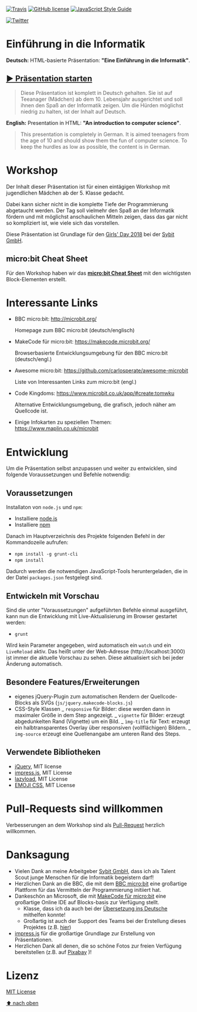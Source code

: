 [![Travis](https://img.shields.io/travis/rust-lang/rust.svg)](https://travis-ci.org/stritti/girlsday-einfuehrung-informatik)
[![GitHub license](https://img.shields.io/github/license/stritti/girlsday-einfuehrung-informatik.svg)](https://github.com/stritti/girlsday-einfuehrung-informatik/blob/master/LICENSE)
[![JavaScript Style Guide](https://img.shields.io/badge/code_style-standard-brightgreen.svg)](https://standardjs.com)

[![Twitter](https://img.shields.io/twitter/url/https/github.com/stritti/girlsday-einfuehrung-informatik.svg?style=social)](https://twitter.com/intent/tweet?text=Wow:&url=https%3A%2F%2Fgithub.com%2Fstritti%2Fgirlsday-einfuehrung-informatik)

# Einführung in die Informatik

**Deutsch:** HTML-basierte Präsentation: **"Eine Einführung in die Informatik"**.

## [▶ Präsentation starten](https://stritti.github.io/girlsday-einfuehrung-informatik)

> Diese Präsentation ist komplett in Deutsch gehalten. Sie ist auf Teeanager (Mädchen) ab dem 10. Lebensjahr ausgerichtet und soll ihnen den Spaß an der Informatik zeigen. Um die Hürden möglichst niedrig zu halten, ist der Inhalt auf Deutsch.

**English:** Presentation in HTML: **"An introduction to computer science"**.

> This presentation is completely in German. It is aimed teenagers from the age of 10 and should show them the fun of computer science. To keep the hurdles as low as possible, the content is in German.

# Workshop

Der Inhalt dieser Präsentation ist für einen eintägigen Workshop mit jugendlichen Mädchen ab der 5. Klasse gedacht.

Dabei kann sicher nicht in die komplette Tiefe der Programmierung abgetaucht werden. Der Tag soll vielmehr den
Spaß an der Informatik fördern und mit möglichst anschaulichen Mitteln zeigen, dass das gar nicht so
kompliziert ist, wie viele sich das vorstellen.

Diese Präsentation ist Grundlage für den [Girls' Day 2018](https://www.girls-day.de/) bei der [Sybit GmbH](https://www.sybit.de).

## micro:bit Cheat Sheet

Für den Workshop haben wir das **[micro:bit Cheat Sheet](./docs/microbit-cheat-sheet.docx)** mit den wichtigsten Block-Elementen erstellt.

# Interessante Links

- BBC micro:bit: http://microbit.org/

  Homepage zum BBC micro:bit (deutsch/englisch)

- MakeCode für micro:bit: https://makecode.microbit.org/

  Browserbasierte Entwicklungsumgebung für den BBC micro:bit (deutsch/engl.)

- Awesome micro:bit: https://github.com/carlosperate/awesome-microbit

  Liste von Interessanten Links zum micro:bit (engl.)

- Code Kingdoms: https://www.microbit.co.uk/app/#create:tomwku

  Alternative Entwicklungsumgebung, die grafisch, jedoch näher am Quellcode ist.

- Einige Infokarten zu speziellen Themen: https://www.maplin.co.uk/microbit

# Entwicklung

Um die Präsentation selbst anzupassen und weiter zu entwicklen, sind folgende Voraussetzungen und Befehle notwendig:

## Voraussetzungen

Installaton von `node.js` und `npm`:

- Installiere [node.js](https://nodejs.org/de/)
- Installiere [npm](https://www.npmjs.com/get-npm)

Danach im Hauptverzeichnis des Projekte folgenden Befehl in der Kommandozeile aufrufen:

- `npm install -g grunt-cli`
- `npm install`

Dadurch werden die notwendigen JavaScript-Tools heruntergeladen, die in der Datei `packages.json` festgelegt sind.

## Entwickeln mit Vorschau

Sind die unter "Voraussetzungen" aufgeführten Befehle einmal ausgeführt, kann nun die Entwicklung mit Live-Aktualisierung im Browser gestartet werden:

- `grunt`

Wird kein Parameter angegeben, wird automatisch ein `watch` und ein `LiveReload` aktiv. Das heißt unter der Web-Adresse (http://localhost:3000) ist immer die aktuelle Vorschau zu sehen. Diese aktualisiert sich bei jeder Änderung automatisch.

## Besondere Features/Erweiterungen

- eigenes jQuery-Plugin zum automatischen Rendern der Quellcode-Blocks als SVGs (`js/jquery.makecode-blocks.js`)
- CSS-Style Klassen
  _ `responsive` für Bilder: diese werden dann in maximaler Größe in dem Step angezeigt.
  _ `vignette` für Bilder: erzeugt abgedunkelten Rand (Vignette) um ein Bild.
  _ `ìmg-title` für Text: erzeugt ein halbtransparentes Overlay über responsiven (vollflächigen) Bildern.
  _ `img-source` erzeugt eine Quellenangabe am unteren Rand des Steps.

## Verwendete Bibliotheken

- [jQuery](https://jquery.com/), MIT license
- [impress.js](https://github.com/bartaz/impress.js), MIT License
- [lazyload](https://github.com/tuupola/jquery_lazyload), MIT License
- [EMOJI CSS](https://afeld.github.io/emoji-css/), MIT License

# Pull-Requests sind willkommen

Verbesserungen an dem Workshop sind als [Pull-Request](https://github.com/stritti/girlsday-einfuehrung-informatik/pulls) herzlich willkommen.

# Danksagung

- Vielen Dank an meine Arbeitgeber [Sybit GmbH](https://www.sybit.de), dass ich als Talent Scout junge Menschen für die Informatik begeistern darf!
- Herzlichen Dank an die BBC, die mit dem [BBC micro:bit](http://microbit.org/) eine großartige Plattform für das Vermitteln der Programmierung initiiert hat.
- Dankeschön an Microsoft, die mit [MakeCode für micro:bit](https://makecode.microbit.org/) eine großartige Online IDE auf Blocks-basis zur Verfügung stellt.
  - Klasse, dass ich da auch bei der [Übersetzung ins Deutsche](https://makecode.com/translate) mithelfen konnte!
  - Großartig ist auch der Support des Teams bei der Erstellung dieses Projektes (z.B. [hier](https://github.com/Microsoft/pxt-microbit/issues/623))
- [impress.js](http://github.com/bartaz/impress.js) für die großartige Grundlage zur Erstellung von Präsentationen.
- Herzlichen Dank all denen, die so schöne Fotos zur freien Verfügung bereitstellen (z.B. auf [Pixabay](https://pixabay.com) )!

# Lizenz

[MIT License](LICENSE)

[⬆ nach oben](#einführung-in-die-informatik)
